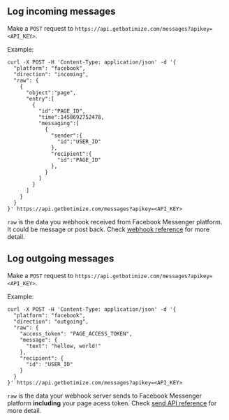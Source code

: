 ## Log incoming messages

Make a `POST` request to `https://api.getbotimize.com/messages?apikey=<API_KEY>`.

Example:

```shell
curl -X POST -H 'Content-Type: application/json' -d '{
  "platform": "facebook",
  "direction": "incoming",
  "raw": {
    {
      "object":"page",
      "entry":[
        {
          "id":"PAGE_ID",
          "time":1458692752478,
          "messaging":[
            {
              "sender":{
                "id":"USER_ID"
              },
              "recipient":{
                "id":"PAGE_ID"
              },
            }
          ]
        }
      ]
    }
  }
}' https://api.getbotimize.com/messages?apikey=<API_KEY>
```

`raw` is the data you webhook received from Facebook Messenger platform. It could be message or post back. Check [webhook reference](https://developers.facebook.com/docs/messenger-platform/webhook-reference) for more detail.

## Log outgoing messages

Make a `POST` request to `https://api.getbotimize.com/messages?apikey=<API_KEY>`.

Example:

```shell
curl -X POST -H 'Content-Type: application/json' -d '{
  "platform": "facebook",
  "direction": "outgoing",
  "raw": {
    "access_token": "PAGE_ACCESS_TOKEN",
    "message": {
      "text": "hellow, world!"
    },
    "recipient": {
      "id": "USER_ID"
    }
  }
}' https://api.getbotimize.com/messages?apikey=<API_KEY>
```

`raw` is the data your webhook server sends to Facebook Messenger platform **including** your page acess token. Check [send API reference](https://developers.facebook.com/docs/messenger-platform/send-api-reference/text-message) for more detail.
